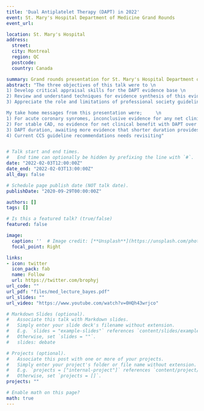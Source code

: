 ```yaml
---
title: 'Dual Antiplatelet Therapy (DAPT) in 2022'
event: St. Mary's Hospital Department of Medicine Grand Rounds
event_url: 

location: St. Mary's Hospital
address:
  street: 
  city: Montreal
  region: QC
  postcode:  
  country: Canada

summary: Grand rounds presentation for St. Mary's Hospital Department of Medicine.
abstract: "The three objectives of this talk were to \n
1) Develop critical appraisal skills for the DAPT evidence base \n
2) Review and understand techniques for evidence synthesis of this evidence base \n
3) Appreciate the role and limitations of professional society guideline processes   \n

My take home messages from this presentation were;     \n   
1) For acute coronary synromes, inconclusive evidence for any net clinical superiority between different DAPT regimes, but big cost difference exist  \n 
2) For stable CAD, no evidence for net clinical benefit with DAPT over ASA alone\n
3) DAPT duration, awaiting more evidence that shorter duration provides equivalent benefit, but may be considered for those at very high bleeding risk \n
4) Current CCS guideline recommendations needs revisiting"     


# Talk start and end times.
#   End time can optionally be hidden by prefixing the line with `#`.
date: "2022-02-03T12:00:00Z"
date_end: "2022-02-03T13:00:00Z"
all_day: false

# Schedule page publish date (NOT talk date).
publishDate: "2020-09-29T00:00:00Z"

authors: []
tags: []

# Is this a featured talk? (true/false)
featured: false

image:
  caption: ''  # Image credit: [**Unsplash**](https://unsplash.com/photos/bzdhc5b3Bxs)
  focal_point: Right

links:
- icon: twitter
  icon_pack: fab
  name: Follow
  url: https://twitter.com/brophyj
url_code: ""
url_pdf: "files/med_lecture_bayes.pdf"
url_slides: ""
url_video: "https://www.youtube.com/watch?v=0HQh43wrjco"

# Markdown Slides (optional).
#   Associate this talk with Markdown slides.
#   Simply enter your slide deck's filename without extension.
#   E.g. `slides = "example-slides"` references `content/slides/example-slides.md`.
#   Otherwise, set `slides = ""`.
#   slides: debate

# Projects (optional).
#   Associate this post with one or more of your projects.
#   Simply enter your project's folder or file name without extension.
#   E.g. `projects = ["internal-project"]` references `content/project/deep-learning/index.md`.
#   Otherwise, set `projects = []`.
projects: ""

# Enable math on this page?
math: true
---
```

